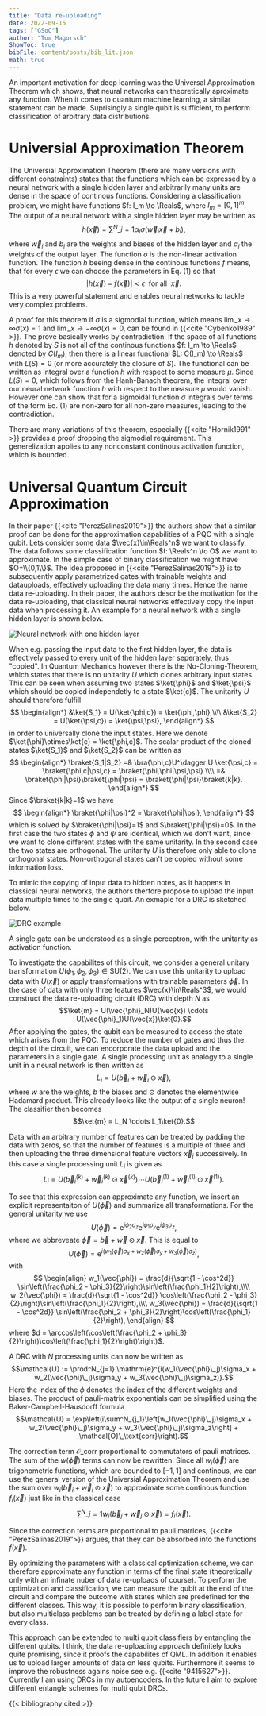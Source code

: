 ```yaml
---
title: "Data re-uploading"
date: 2022-09-15
tags: ["GSoC"]
author: "Tom Magorsch"
ShowToc: true
bibFile: content/posts/bib_lit.json
math: true
---
```


An important motivation for deep learning was the Universal Approximation Theorem which shows, that neural networks can theoretically aproximate any function. When it comes to quantum machine learning, a similar statement can be made. Suprisingly a single qubit is sufficient, to perform classification of arbitrary data distributions. 

# Universial Approximation Theorem 

The Universial Approximation Theorem (there are many versions with different constraints) states that the functions which can be expressed by a neural network with a single hidden layer and arbitrarily many units are dense in the space of continous functions.
Considering a classification problem, we might have functions $f: I_m \to \Reals$, where $I_m = [0,1]^m$. The output of a neural network with a single hidden layer may be written as 
$$h(\vec{x}) = \sum^{N}\_{i=1}\alpha_i\sigma(\vec{w}_i\vec{x} + b_i), \tag{1}$$
where $\vec{w}_i$ and $b_i$ are the weights and biases of the hidden layer and $\alpha_i$ the weights of the output layer.
The function $\sigma$ is the non-linear activation function.
The function $h$ beeing dense in the continous functions $f$ means, that for every $\epsilon$ we can choose the parameters in Eq. $(1)$ so that
$$|h(\vec{x}) - f(\vec{x})| < \epsilon \ \ \text{for all} \ \ \vec{x}.$$
This is a very powerful statement and enables neural networks to tackle very complex problems.

A proof for this theorem if $\sigma$ is a sigmodial function, which means $\lim\_{x\to\infty}\sigma(x)=1$ and $\lim\_{x\to -\infty}\sigma(x)=0$, can be found in {{<cite "Cybenko1989" >}}.
The prove basically works by contradiction: If the space of all functions $h$ denoted by $S$ is not all of the continous functions $f: I_m \to \Reals$ denoted by $C(I_m)$, then there is a linear functional $L: C(I_m) \to \Reals$ with $L(S)=0$ (or more accurately the closure of $S$).
The functional can be written as integral over a function $h$ with respect to some measure $\mu$. Since $L(S)=0$, which follows from the Hanh-Banach theorem, the integral over our neural network function $h$ with respect to the measure $\mu$ would vanish.
However one can show that for a sigmoidal function $\sigma$ integrals over terms of the form Eq. $(1)$ are non-zero for all non-zero measures, leading to the contradiction.

There are many variations of this theorem, especially {{<cite "Hornik1991" >}} provides a proof dropping the sigmodial requirement.
This generelization applies to any nonconstant continous activation function, which is bounded.

# Universal Quantum Circuit Approximation
In their paper {{<cite "PerezSalinas2019">}} the authors show that a similar proof can be done for the approximation capabilities of a PQC with a single qubit.
Lets consider some data $\vec{x}\in\Reals^n$ we want to classify. The data follows some classification function $f: \Reals^n \to O$ we want to approximate. In the simple case of binary classification we might have $O=\\{0,1\\}$.
The idea proposed in {{<cite "PerezSalinas2019">}} is to subsequently apply parametrized gates with trainable weights and datauploads, effectively uploading the data many times. Hence the name data re-uploading. In their paper, the authors describe the motivation for the data re-uploading, that classical neural networks effectively copy the input data when processing it. An example for a neural network with a single hidden layer is shown below. 

![Neural network with one hidden layer](../drc_3.png#center)

When e.g. passing the input data to the first hidden layer, the data is effectively passed to every unit of the hidden layer seperately, thus "copied". In Quantum Mechanics however there is the No-Cloning-Theorem, which states that there is no unitarity $U$ which clones arbitrary input states.
This can be seen when assuming two states $\ket{\phi}$ and $\ket{\psi}$ which should be copied independetly to a state $\ket{c}$.
The unitarity $U$ should therefore fulfill
$$
\begin{align*}
&\ket{S_1} = U(\ket{\phi,c}) = \ket{\phi,\phi},\\\\
&\ket{S_2} = U(\ket{\psi,c}) = \ket{\psi,\psi},
\end{align*}
$$ 
in order to universally clone the input states. Here we denote $\ket{\phi}\otimes\ket{c} = \ket{\phi,c}$.
The scalar product of the cloned states $\ket{S_1}$ and $\ket{S_2}$ can be written as
$$
\begin{align*}
\braket{S_1|S_2} =& \bra{\phi,c}U^\dagger U \ket{\psi,c} = \braket{\phi,c|\psi,c} = \braket{\phi,\phi|\psi,\psi} \\\\
=& \braket{\phi|\psi}\braket{\phi|\psi} = \braket{\phi|\psi}\braket{k|k}.
\end{align*}
$$
Since $\braket{k|k}=1$ we have
$$
\begin{align*}
\braket{\phi|\psi}^2 = \braket{\phi|\psi}, 
\end{align*}
$$
which is solved by $\braket{\phi|\psi}=1$ and $\braket{\phi|\psi}=0$. In the first case the two states $\phi$ and $\psi$ are identical, which we don't want, since we want to clone different states with the same unitarity. In the second case the two states are orthogonal.
The unitarity $U$ is therefore only able to clone orthogonal states. Non-orthogonal states can't be copied without some information loss.

To mimic the copying of input data to hidden notes, as it happens in classical neural networks, the authors therfore propose to upload the input data multiple times to the single qubit. An exmaple for a DRC is sketched below.

![DRC example](../drc_2.png#center)

A single gate can be understood as a single perceptron, with the unitarity as activation function.

To investigate the capabilites of this circuit, we consider a general unitary transformation $U(\phi_1, \phi_2, \phi_3)\in\text{SU}(2)$. We can use this unitarity to upload data with $U(\vec{x})$ or apply transformations with trainable parameters $\vec{\phi}$.
In the case of data with only three features $\vec{x}\in\Reals^3$, we would construct the data re-uploading circuit (DRC) with depth $N$ as
$$\ket{m} = U(\vec{\phi}_N)U(\vec{x}) \cdots U(\vec{\phi}_1)U(\vec{x})\ket{0}.$$
After applying the gates, the qubit can be measured to access the state which arises from the PQC.
To reduce the number of gates and thus the depth of the circuit, we can encorporate the data upload and the parameters in a single gate.
A single processing unit as analogy to a single unit in a neural network is then written as 
$$L_i = U(\vec{b}_i + \vec{w}_i\odot\vec{x}),$$
where $w$ are the weights, $b$ the biases and $\odot$ denotes the elementwise Hadamard product. 
This already looks like the output of a single neuron!
The classifier then becomes
$$\ket{m} = L_N \cdots L_1\ket{0}.$$

Data with an arbitrary number of features can be treated by padding the data with zeros, so that the number of features is a multiple of three and then uploading the three dimensional feature vectors $\vec{x}_j$ successively. In this case a single processing unit $L_i$ is given as
$$L_i = U(\vec{b}^{(k)}_i + \vec{w}^{(k)}_i \odot \vec{x}^{(k)}) \cdots U(\vec{b}^{(1)}_i + \vec{w}^{(1)}_i \odot \vec{x}^{(1)}).$$

To see that this expression can approximate any function, we insert an explicit representaiton of $U(\vec{\phi})$ and summarize all transformations. For the general unitarity we use
$$U(\vec{\phi}) = \mathrm{e}^{i\phi_2\sigma_z} \mathrm{e}^{i\phi_1\sigma_y} \mathrm{e}^{i\phi_3\sigma_z},$$
where we abbreveate $\vec{\phi} = \vec{b} + \vec{w}\odot\vec{x}$.
This is equal to 
$$U(\vec{\phi}) = \mathrm{e}^{i(w_1(\vec{\phi})\sigma_x + w_2(\vec{\phi})\sigma_y + w_3(\vec{\phi})\sigma_z)},$$
with
$$
\begin{align}
w_1(\vec{\phi}) = \frac{d}{\sqrt{1 - \cos^2d}} \sin\left(\frac{\phi_2 - \phi_3}{2}\right)\sin\left(\frac{\phi_1}{2}\right),\\\\
w_2(\vec{\phi}) = \frac{d}{\sqrt{1 - \cos^2d}} \cos\left(\frac{\phi_2 - \phi_3}{2}\right)\sin\left(\frac{\phi_1}{2}\right),\\\\
w_3(\vec{\phi}) = \frac{d}{\sqrt{1 - \cos^2d}} \sin\left(\frac{\phi_2 + \phi_3}{2}\right)\cos\left(\frac{\phi_1}{2}\right),
\end{align}
$$
where $d = \arccos\left(\cos\left(\frac{\phi_2 + \phi_3}{2}\right)\cos\left(\frac{\phi_1}{2}\right)\right)$.

A DRC with $N$ processing units can now be written as
$$\mathcal{U} := \prod^N_{j=1} \mathrm{e}^{i(w_1(\vec{\phi}\_j)\sigma_x + w_2(\vec{\phi}\_j)\sigma_y + w_3(\vec{\phi}\_j)\sigma_z)}.$$
Here the index of the $\phi$ denotes the index of the different weights and biases.
The product of pauli-matrix exponentials can be simplified using the Baker-Campbell-Hausdorff formula
$$\mathcal{U} = \exp\left(i\sum^N_{j_1}\left[w_1(\vec{\phi}\_j)\sigma_x + w_2(\vec{\phi}\_j)\sigma_y + w_3(\vec{\phi}\_j)\sigma_z\right] + \mathcal{O}\_\text{corr}\right).$$

The correction term $\mathcal{O}\_\text{corr}$ proportional to commutators of pauli matrices.
The sum of the $w(\vec{\phi})$ terms can now be rewritten. Since all $w_i(\vec{\phi})$ are trigonometric functions, which are bounded to $[-1,1]$ and continous, we can use the general version of the Universial Approximation Theorem and use the sum over $w_i(\vec{b}_i + \vec{w}_i \odot \vec{x})$ to approximate some continous function $f_i(\vec{x})$ just like in the classical case
$$\sum^N\_{j=1}w_i(\vec{b}_j + \vec{w}_j \odot \vec{x}) = f_i(\vec{x}).$$

Since the correction terms are proportional to pauli matrices, {{<cite "PerezSalinas2019">}} argues, that they can be absorbed into the functions $f(\vec{x})$.

By optimizing the parameters with a classical optimization scheme, we can therefore approximate any function in terms of the final state (theoretically only with an infinate nuber of data re-uploads of course). To perform the optimization and classification, we can measure the qubit at the end of the circuit and compare the outcome with states which are predefined for the different classes. This way, it is possible to perform binary classification, but also multiclass problems can be treated by defining a label state for every class.

This approach can be extended to multi qubit classifiers by entangling the different qubits.
I think, the data re-uploading approach definitely looks quite promising, since it proofs the capabilites of QML.
In addition it enables us to upload larger amounts of data on less qubits.
Furthermore it seems to improve the robustness agains noise see e.g. {{<cite "9415627">}}.
Currently I am using DRCs in my autoencoders. In the future I aim to explore different entangle schemes for multi qubit DRCs. 


{{< bibliography cited >}}
